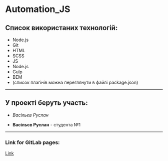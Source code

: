 # Automation_JS
## Список використаних технологій:
* Node.js 
* Git
* HTML
* SCSS 
* JS 
* Node.js  
* Gulp
* BEM
* (список плагінів можна переглянути в файлі package.json)

***********************************************************************************************************************

## У проекті беруть участь: 
* *Васільєв Руслан*


- **Васільєв Руслан** - студента №1


************************************************************************************************************************

### Link for GitLab pages:


[Link](https://vassrus.gitlab.io/-/step-project-forkio/-/jobs/5219575136/artifacts/public/index.html)






